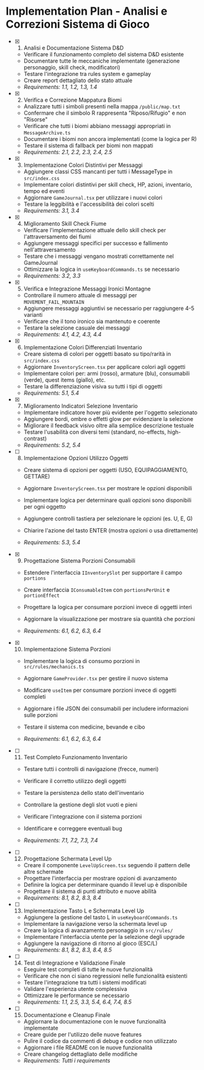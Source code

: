 # Implementation Plan - Analisi e Correzioni Sistema di Gioco

- [x] 1. Analisi e Documentazione Sistema D&D


  - Verificare il funzionamento completo del sistema D&D esistente
  - Documentare tutte le meccaniche implementate (generazione personaggio, skill check, modificatori)
  - Testare l'integrazione tra rules system e gameplay
  - Creare report dettagliato dello stato attuale
  - _Requirements: 1.1, 1.2, 1.3, 1.4_

- [x] 2. Verifica e Correzione Mappatura Biomi


  - Analizzare tutti i simboli presenti nella mappa `/public/map.txt`
  - Confermare che il simbolo R rappresenta "Riposo/Rifugio" e non "Risorse"
  - Verificare che tutti i biomi abbiano messaggi appropriati in `MessageArchive.ts`
  - Documentare i biomi non ancora implementati (come la logica per R)
  - Testare il sistema di fallback per biomi non mappati
  - _Requirements: 2.1, 2.2, 2.3, 2.4, 2.5_

- [x] 3. Implementazione Colori Distintivi per Messaggi


  - Aggiungere classi CSS mancanti per tutti i MessageType in `src/index.css`
  - Implementare colori distintivi per skill check, HP, azioni, inventario, tempo ed eventi
  - Aggiornare `GameJournal.tsx` per utilizzare i nuovi colori
  - Testare la leggibilità e l'accessibilità dei colori scelti
  - _Requirements: 3.1, 3.4_

- [x] 4. Miglioramento Skill Check Fiume


  - Verificare l'implementazione attuale dello skill check per l'attraversamento dei fiumi
  - Aggiungere messaggi specifici per successo e fallimento nell'attraversamento
  - Testare che i messaggi vengano mostrati correttamente nel GameJournal
  - Ottimizzare la logica in `useKeyboardCommands.ts` se necessario
  - _Requirements: 3.2, 3.3_

- [x] 5. Verifica e Integrazione Messaggi Ironici Montagne


  - Controllare il numero attuale di messaggi per `MOVEMENT_FAIL_MOUNTAIN`
  - Aggiungere messaggi aggiuntivi se necessario per raggiungere 4-5 varianti
  - Verificare che il tono ironico sia mantenuto e coerente
  - Testare la selezione casuale dei messaggi
  - _Requirements: 4.1, 4.2, 4.3, 4.4_

- [x] 6. Implementazione Colori Differenziati Inventario


  - Creare sistema di colori per oggetti basato su tipo/rarità in `src/index.css`
  - Aggiornare `InventoryScreen.tsx` per applicare colori agli oggetti
  - Implementare colori per: armi (rosso), armature (blu), consumabili (verde), quest items (giallo), etc.
  - Testare la differenziazione visiva su tutti i tipi di oggetti
  - _Requirements: 5.1, 5.4_

- [x] 7. Miglioramento Indicatori Selezione Inventario



  - Implementare indicatore hover più evidente per l'oggetto selezionato
  - Aggiungere bordi, ombre o effetti glow per evidenziare la selezione
  - Migliorare il feedback visivo oltre alla semplice descrizione testuale
  - Testare l'usabilità con diversi temi (standard, no-effects, high-contrast)
  - _Requirements: 5.2, 5.4_








- [ ] 8. Implementazione Opzioni Utilizzo Oggetti
  - Creare sistema di opzioni per oggetti (USO, EQUIPAGGIAMENTO, GETTARE)
  - Aggiornare `InventoryScreen.tsx` per mostrare le opzioni disponibili
  - Implementare logica per determinare quali opzioni sono disponibili per ogni oggetto


  - Aggiungere controlli tastiera per selezionare le opzioni (es. U, E, G)

  - Chiarire l'azione del tasto ENTER (mostra opzioni o usa direttamente)
  - _Requirements: 5.3, 5.4_

- [x] 9. Progettazione Sistema Porzioni Consumabili









  - Estendere l'interfaccia `IInventorySlot` per supportare il campo `portions`
  - Creare interfaccia `IConsumableItem` con `portionsPerUnit` e `portionEffect`
  - Progettare la logica per consumare porzioni invece di oggetti interi

  - Aggiornare la visualizzazione per mostrare sia quantità che porzioni
  - _Requirements: 6.1, 6.2, 6.3, 6.4_



- [x] 10. Implementazione Sistema Porzioni

  - Implementare la logica di consumo porzioni in `src/rules/mechanics.ts`
  - Aggiornare `GameProvider.tsx` per gestire il nuovo sistema
  - Modificare `useItem` per consumare porzioni invece di oggetti completi
  - Aggiornare i file JSON dei consumabili per includere informazioni sulle porzioni


  - Testare il sistema con medicine, bevande e cibo

  - _Requirements: 6.1, 6.2, 6.3, 6.4_

- [ ] 11. Test Completo Funzionamento Inventario
  - Testare tutti i controlli di navigazione (frecce, numeri)
  - Verificare il corretto utilizzo degli oggetti
  - Testare la persistenza dello stato dell'inventario
  - Controllare la gestione degli slot vuoti e pieni


  - Verificare l'integrazione con il sistema porzioni
  - Identificare e correggere eventuali bug
  - _Requirements: 7.1, 7.2, 7.3, 7.4_

- [ ] 12. Progettazione Schermata Level Up
  - Creare il componente `LevelUpScreen.tsx` seguendo il pattern delle altre schermate
  - Progettare l'interfaccia per mostrare opzioni di avanzamento
  - Definire la logica per determinare quando il level up è disponibile
  - Progettare il sistema di punti attributo e nuove abilità
  - _Requirements: 8.1, 8.2, 8.3, 8.4_

- [ ] 13. Implementazione Tasto L e Schermata Level Up
  - Aggiungere la gestione del tasto L in `useKeyboardCommands.ts`
  - Implementare la navigazione verso la schermata level up
  - Creare la logica di avanzamento personaggio in `src/rules/`
  - Implementare l'interfaccia utente per la selezione degli upgrade
  - Aggiungere la navigazione di ritorno al gioco (ESC/L)
  - _Requirements: 8.1, 8.2, 8.3, 8.4, 8.5_

- [ ] 14. Test di Integrazione e Validazione Finale
  - Eseguire test completi di tutte le nuove funzionalità
  - Verificare che non ci siano regressioni nelle funzionalità esistenti
  - Testare l'integrazione tra tutti i sistemi modificati
  - Validare l'esperienza utente complessiva
  - Ottimizzare le performance se necessario
  - _Requirements: 1.1, 2.5, 3.3, 5.4, 6.4, 7.4, 8.5_

- [ ] 15. Documentazione e Cleanup Finale
  - Aggiornare la documentazione con le nuove funzionalità implementate
  - Creare guide per l'utilizzo delle nuove features
  - Pulire il codice da commenti di debug e codice non utilizzato
  - Aggiornare i file README con le nuove funzionalità
  - Creare changelog dettagliato delle modifiche
  - _Requirements: Tutti i requirements_